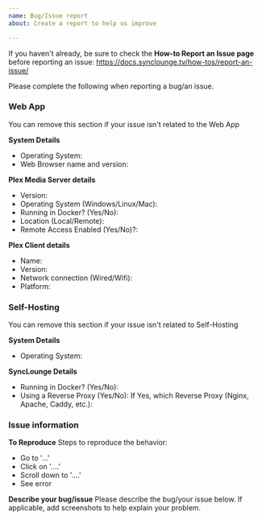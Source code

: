 ```yaml
---
name: Bug/Issue report
about: Create a report to help us improve

---
```


If you haven't already, be sure to check the **How-to Report an Issue page** before reporting an issue: https://docs.synclounge.tv/how-tos/report-an-issue/

Please complete the following when reporting a bug/an issue.

### Web App
You can remove this section if your issue isn't related to the Web App

**System Details**

- Operating System:
- Web Browser name and version:

**Plex Media Server details**

- Version:
- Operating System (Windows/Linux/Mac):
- Running in Docker? (Yes/No):
- Location (Local/Remote):
- Remote Access Enabled (Yes/No)?:

**Plex Client details**

- Name:
- Version:
- Network connection (Wired/Wifi):
- Platform:

### Self-Hosting
You can remove this section if your issue isn't related to Self-Hosting

**System Details**

- Operating System:

**SyncLounge Details**

- Running in Docker? (Yes/No):
- Using a Reverse Proxy (Yes/No):
    If Yes, which Reverse Proxy (Nginx, Apache, Caddy, etc.):

### Issue information

**To Reproduce**
Steps to reproduce the behavior:

- Go to '...'
- Click on '....'
- Scroll down to '....'
- See error

**Describe your bug/issue**
Please describe the bug/your issue below. If applicable, add screenshots to help explain your problem.

